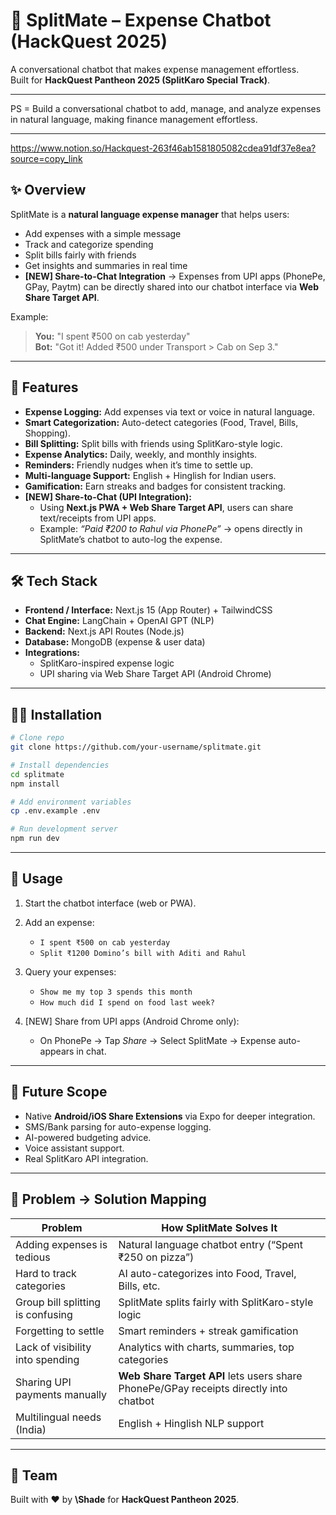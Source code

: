# 💬 SplitMate – Expense Chatbot (HackQuest 2025)

A conversational chatbot that makes expense management effortless.  
Built for **HackQuest Pantheon 2025 (SplitKaro Special Track)**.  

---

PS = Build a conversational chatbot to add, manage, and analyze expenses in natural language, making finance management effortless.

---

https://www.notion.so/Hackquest-263f46ab1581805082cdea91df37e8ea?source=copy_link



## ✨ Overview
SplitMate is a **natural language expense manager** that helps users:
- Add expenses with a simple message
- Track and categorize spending
- Split bills fairly with friends
- Get insights and summaries in real time
- **[NEW] Share-to-Chat Integration** → Expenses from UPI apps (PhonePe, GPay, Paytm) can be directly shared into our chatbot interface via **Web Share Target API**.

Example:  
> **You:** "I spent ₹500 on cab yesterday"  
> **Bot:** "Got it! Added ₹500 under Transport > Cab on Sep 3."  

---

## 🚀 Features
- **Expense Logging:** Add expenses via text or voice in natural language.  
- **Smart Categorization:** Auto-detect categories (Food, Travel, Bills, Shopping).  
- **Bill Splitting:** Split bills with friends using SplitKaro-style logic.  
- **Expense Analytics:** Daily, weekly, and monthly insights.  
- **Reminders:** Friendly nudges when it’s time to settle up.  
- **Multi-language Support:** English + Hinglish for Indian users.  
- **Gamification:** Earn streaks and badges for consistent tracking.  
- **[NEW] Share-to-Chat (UPI Integration):**  
  - Using **Next.js PWA + Web Share Target API**, users can share text/receipts from UPI apps.  
  - Example: *“Paid ₹200 to Rahul via PhonePe”* → opens directly in SplitMate’s chatbot to auto-log the expense.  

---

## 🛠 Tech Stack
- **Frontend / Interface:** Next.js 15 (App Router) + TailwindCSS  
- **Chat Engine:** LangChain + OpenAI GPT (NLP)  
- **Backend:** Next.js API Routes (Node.js)  
- **Database:** MongoDB (expense & user data)  
- **Integrations:**  
  - SplitKaro-inspired expense logic  
  - UPI sharing via Web Share Target API (Android Chrome)  

---

## 🧑‍💻 Installation
```bash
# Clone repo
git clone https://github.com/your-username/splitmate.git

# Install dependencies
cd splitmate
npm install

# Add environment variables
cp .env.example .env

# Run development server
npm run dev
````

---

## 🎯 Usage

1. Start the chatbot interface (web or PWA).
2. Add an expense:

   * `I spent ₹500 on cab yesterday`
   * `Split ₹1200 Domino’s bill with Aditi and Rahul`
3. Query your expenses:

   * `Show me my top 3 spends this month`
   * `How much did I spend on food last week?`
4. \[NEW] Share from UPI apps (Android Chrome only):

   * On PhonePe → Tap *Share* → Select SplitMate → Expense auto-appears in chat.

---

## 🔮 Future Scope

* Native **Android/iOS Share Extensions** via Expo for deeper integration.
* SMS/Bank parsing for auto-expense logging.
* AI-powered budgeting advice.
* Voice assistant support.
* Real SplitKaro API integration.

---

## 🧩 Problem → Solution Mapping

| Problem                           | How SplitMate Solves It                                                               |
| --------------------------------- | ------------------------------------------------------------------------------------- |
| Adding expenses is tedious        | Natural language chatbot entry (“Spent ₹250 on pizza”)                                |
| Hard to track categories          | AI auto-categorizes into Food, Travel, Bills, etc.                                    |
| Group bill splitting is confusing | SplitMate splits fairly with SplitKaro-style logic                                    |
| Forgetting to settle              | Smart reminders + streak gamification                                                 |
| Lack of visibility into spending  | Analytics with charts, summaries, top categories                                      |
| Sharing UPI payments manually     | **Web Share Target API** lets users share PhonePe/GPay receipts directly into chatbot |
| Multilingual needs (India)        | English + Hinglish NLP support                                                        |

---

## 🤝 Team

Built with ❤️ by **\Shade** for **HackQuest Pantheon 2025**.

 